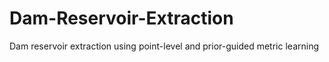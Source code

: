 # Dam-Reservoir-Extraction
Dam reservoir extraction using point-level and prior-guided metric learning
